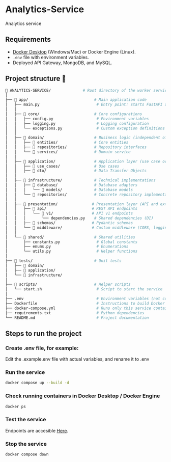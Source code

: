 # Analytics-Service
Analytics service

## Requirements

* [Docker Desktop](https://www.docker.com/products/docker-desktop/) (Windows/Mac) or Docker Engine (Linux).
* `.env` file with environment variables.
* Deployed API Gateway, MongoDB, and MySQL.

##  Project structure 📁

```bash
📁 ANALYTICS-SERVICE/              # Root directory of the worker service
│
├── 📁 app/                             # Main application code
│   ├── main.py                         # Entry point: starts FastAPI app
│   │
│   ├── 📁 core/                        # Core configurations
│   │   ├── config.py                   # Environment variables
│   │   ├── logging.py                  # Logging configuration
│   │   └── exceptions.py               # Custom exception definitions
│   │
│   ├── 📁 domain/                      # Business logic (independent of tech)
│   │   ├── 📁 entities/                # Core entities
│   │   ├── 📁 repositories/            # Repository interfaces
│   │   └── 📁 services/                # Domain service
│   │
│   ├── 📁 application/                 # Application layer (use case orchestration)
│   │   ├── 📁 use_cases/               # Use cases
│   │   ├── 📁 dto/                     # Data Transfer Objects
│   │
│   ├── 📁 infrastructure/              # Technical implementations
│   │   ├── 📁 database/                # Database adapters
│   │   │   └── 📁 models/              # Database models
│   │   └── 📁 repositories/            # Concrete repository implementations
│   │
│   ├── 📁 presentation/               # Presentation layer (API and external interfaces)
│   │   ├── 📁 api/                    # REST API endpoints
│   │   │   └── 📁 v1/                 # API v1 endpoints
│   │   │       └── dependencies.py    # Shared dependencies (DI)
│   │   ├── 📁 schemas/                # Pydantic schemas
│   │   └── 📁 middleware/             # Custom middleware (CORS, logging, error handling)
│   │
│   └── 📁 shared/                      # Shared utilities
│       ├── constants.py                # Global constants
│       ├── enums.py                    # Enumerations
│       └── utils.py                    # Helper functions
│
├── 📁 tests/                           # Unit tests
│   ├── 📁 domain/
│   ├── 📁 application/
│   └── 📁 infrastructure/
│
├── 📁 scripts/                         # Helper scripts
│   └── start.sh                        # Script to start the service
│
├── .env                                # Environment variables (not committed to Git)
├── Dockerfile                          # Instructions to build Docker image
├── docker-compose.yml                  # Runs only this service container
├── requirements.txt                    # Python dependencies
└── README.md                           # Project documentation

```

## Steps to run the project

### Create .env file, for example:

Edit the .example.env file with actual variables, and rename it to .env


### Run the service

```bash
docker compose up --build -d
```

### Check running containers in Docker Desktop / Docker Engine

```bash
docker ps
```

### Test the service

Endpoints are accesible [Here](http://localhost:8120).


### Stop the service

```bash
docker compose down
```